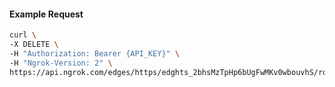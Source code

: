 <!-- Code generated for API Clients. DO NOT EDIT. -->

#### Example Request

```bash
curl \
-X DELETE \
-H "Authorization: Bearer {API_KEY}" \
-H "Ngrok-Version: 2" \
https://api.ngrok.com/edges/https/edghts_2bhsMzTpHp6bUgFwMKv0wbouvhS/routes/edghtsrt_2bhsMxo9oq3NmnvKC9PHI7ylAMc/oauth
```
